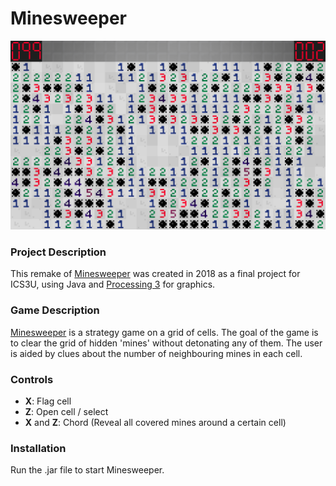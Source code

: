# Minesweeper

![Game Screenshot](/Images/GameScreenshot.png)

### Project Description
This remake of [Minesweeper](https://en.wikipedia.org/wiki/Minesweeper_(video_game)) was created in 2018 as a final project for ICS3U, using Java and [Processing 3](https://processing.org/) for graphics.

### Game Description
[Minesweeper](https://en.wikipedia.org/wiki/Minesweeper_(video_game)) is a strategy game on a grid of cells. The goal of the game is to clear the grid of hidden 'mines' without detonating any of them. The user is aided by clues about the number of neighbouring mines in each cell.

### Controls
- **X**: Flag cell
- **Z**: Open cell / select
- **X** and **Z**: Chord (Reveal all covered mines around a certain cell)

### Installation
Run the .jar file to start Minesweeper.

